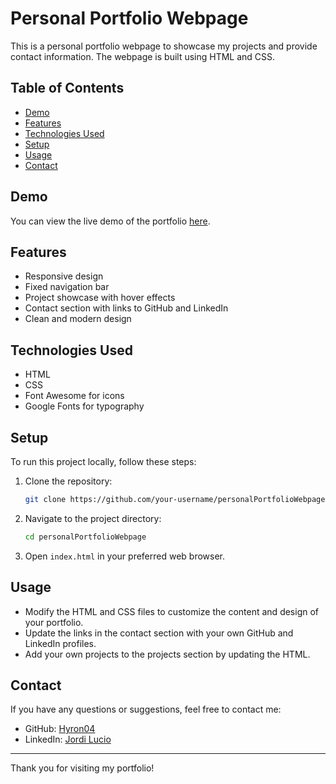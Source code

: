 <!-- filepath: /c:/Users/Jordi/Desktop/Ciberseguridad/Projects/personalPortfolioWebpage/README.md -->
# Personal Portfolio Webpage

This is a personal portfolio webpage to showcase my projects and provide contact information. The webpage is built using HTML and CSS.

## Table of Contents

- [Demo](#demo)
- [Features](#features)
- [Technologies Used](#technologies-used)
- [Setup](#setup)
- [Usage](#usage)
- [Contact](#contact)

## Demo

You can view the live demo of the portfolio [here](https://your-portfolio-link.com).

## Features

- Responsive design
- Fixed navigation bar
- Project showcase with hover effects
- Contact section with links to GitHub and LinkedIn
- Clean and modern design

## Technologies Used

- HTML
- CSS
- Font Awesome for icons
- Google Fonts for typography

## Setup

To run this project locally, follow these steps:

1. Clone the repository:
    ```bash
    git clone https://github.com/your-username/personalPortfolioWebpage.git
    ```
2. Navigate to the project directory:
    ```bash
    cd personalPortfolioWebpage
    ```
3. Open `index.html` in your preferred web browser.

## Usage

- Modify the HTML and CSS files to customize the content and design of your portfolio.
- Update the links in the contact section with your own GitHub and LinkedIn profiles.
- Add your own projects to the projects section by updating the HTML.

## Contact

If you have any questions or suggestions, feel free to contact me:

- GitHub: [Hyron04](https://github.com/Hyron04)
- LinkedIn: [Jordi Lucio](https://www.linkedin.com/in/jordi-lucio/)

---

Thank you for visiting my portfolio!
